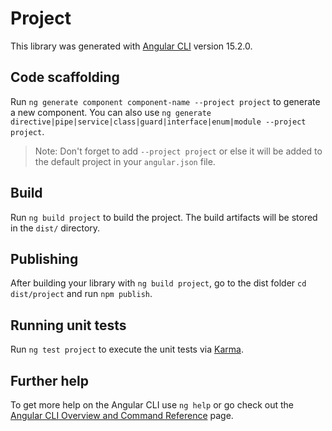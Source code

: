 # Project

This library was generated with [Angular CLI](https://github.com/angular/angular-cli) version 15.2.0.

## Code scaffolding

Run `ng generate component component-name --project project` to generate a new component. You can also use `ng generate directive|pipe|service|class|guard|interface|enum|module --project project`.
> Note: Don't forget to add `--project project` or else it will be added to the default project in your `angular.json` file. 

## Build

Run `ng build project` to build the project. The build artifacts will be stored in the `dist/` directory.

## Publishing

After building your library with `ng build project`, go to the dist folder `cd dist/project` and run `npm publish`.

## Running unit tests

Run `ng test project` to execute the unit tests via [Karma](https://karma-runner.github.io).

## Further help

To get more help on the Angular CLI use `ng help` or go check out the [Angular CLI Overview and Command Reference](https://angular.io/cli) page.
